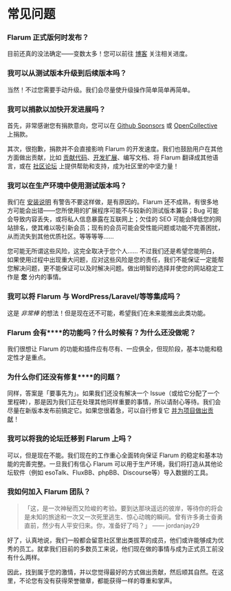 <template>
  <processing class="blue"></processing>
</template>

# 常见问题

### Flarum 正式版何时发布？

目前还真的没法确定——变数太多！您可以前往 [博客](https://discuss.flarum.org/t/blog) 关注相关进度。

### 我可以从测试版本升级到后续版本吗？

当然！不过您需要手动升级。我们会尽量使升级操作简单简单再简单。

### 我可以捐款以加快开发进展吗？

首先，非常感谢您有捐款意向，您可以在 [Github Sponsors](https://github.com/sponsors/flarum) 或 [OpenCollective](https://opencollective.com/flarum) 上捐款。

其次，很抱歉，捐款并不会直接影响 Flarum 的开发速度。我们也鼓励用户在其他方面做出贡献，比如 [贡献代码](contributing.md)、[开发扩展](/extend/)、编写文档、将 Flarum 翻译成其他语言，或在 [社区论坛](https://discuss.flarum.org/) 上提供帮助和支持，成为社区里的中坚力量！

### 我可以在生产环境中使用测试版本吗？

我们在 [安装说明](install.md) 有警告不要这样做，是有原因的。Flarum 还不成熟，有很多地方可能会出错——您所使用的扩展程序可能不与较新的测试版本兼容；Bug 可能会导致内容丢失，或将私人信息暴露在互联网上；欠佳的 SEO 可能会降低您的网站排名，使其难以吸引新会员；现有的会员可能会受性能问题或功能不完善困扰，从而流失到其他优质社区。等等等等……

您可能无所谓这些风险，这完全取决于您个人…… 不过我们还是希望您能明白，如果使用过程中出现重大问题，应对这些风险是您的责任，我们不能保证一定能帮您解决问题，更不能保证可以及时解决问题。做出明智的选择并使您的网站稳定工作是 **您** 分内的事情。

### 我可以将 Flarum 与 WordPress/Laravel/等等集成吗？

这是 _非常棒_ 的想法！但是现在还不可能，希望我们在未来能推出此类功能。

### Flarum 会有****的功能吗？什么时候有？为什么还没做呢？

我们很想让 Flarum 的功能和插件应有尽有、一应俱全，但现阶段，基本功能和稳定性才是重点。

### 为什么你们还没有修复****的问题？

同样，答案是「要事先为」。如果我们还没有解决一个 Issue（或给它分配了一个里程碑），那是因为我们正在处理其他同样重要的事情，所以请耐心等待。我们会尽量在新版本发布前搞定它。如果您很着急，可以自行修复它 [并为项目做出贡献](contributing.md)！

### 我可以将我的论坛迁移到 Flarum 上吗？

可以，但是现在不能。我们现在的工作重心全面转向保证 Flarum 的稳定和基本功能的完善完整。一旦我们有信心 Flarum 可以用于生产环境，我们将打造从其他论坛软件（例如 esoTalk、FluxBB、phpBB、Discourse等）导入数据的工具。

### 我如何加入 Flarum 团队？

> 「这，是一次神秘而又险峻的考验。要到达那块遥远的彼岸，等待你的将会是未知的旅途和一次又一次死里逃生、惊心动魄的瞬间。曾有许多勇士奋勇直前，然少有人平安归来。你，准备好了吗？」 —— jordanjay29

好了，认真地说，我们一般都会留意社区里出类拔萃的成员，他们或许能够成为优秀的员工。就拿我们目前的多数员工来说，他们现在做的事情与成为正式员工前没有什么两样。

因此，找到属于您的激情，并以您觉得最好的方式做出贡献，然后顺其自然。在这里，不论您有没有获得荣誉徽章，都能获得一样的尊重和掌声。

<!--
### 为什么 Flarum 使用 Composer？我能不能只下个压缩包？
  https://github.com/flarum/docs/issues/20
-->
